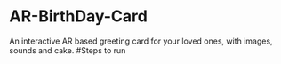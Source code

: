 # AR-BirthDay-Card
An interactive AR based greeting card for your loved ones, with images, sounds and cake.
#Steps to run
